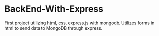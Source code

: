 # BackEnd-With-Express
First project utilizing html, css, express.js with mongodb. Utilizes forms in html to send data to MongoDB through express.
